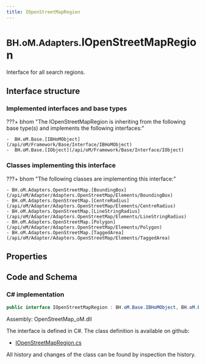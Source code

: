 ```yaml
---
title: IOpenStreetMapRegion
---
```


# <small>BH.oM.Adapters.</small>**IOpenStreetMapRegion**

Interface for all search regions.

## Interface structure

### Implemented interfaces and base types

???+ bhom "The IOpenStreetMapRegion is inheriting from the following base type(s) and implements the following interfaces:"

    -  BH.oM.Base.[IBHoMObject](/api/oM/Framework/Base/Interface/IBHoMObject)
    -  BH.oM.Base.[IObject](/api/oM/Framework/Base/Interface/IObject)


### Classes implementing this interface

???+ bhom "The following classes are implementing this interface:"

    - BH.oM.Adapters.OpenStreetMap.[BoundingBox](/api/oM/Adapter/Adapters.OpenStreetMap/Elements/BoundingBox)
    - BH.oM.Adapters.OpenStreetMap.[CentreRadius](/api/oM/Adapter/Adapters.OpenStreetMap/Elements/CentreRadius)
    - BH.oM.Adapters.OpenStreetMap.[LineStringRadius](/api/oM/Adapter/Adapters.OpenStreetMap/Elements/LineStringRadius)
    - BH.oM.Adapters.OpenStreetMap.[Polygon](/api/oM/Adapter/Adapters.OpenStreetMap/Elements/Polygon)
    - BH.oM.Adapters.OpenStreetMap.[TaggedArea](/api/oM/Adapter/Adapters.OpenStreetMap/Elements/TaggedArea)


## Properties

## Code and Schema

### C# implementation

``` C# title="C#"
public interface IOpenStreetMapRegion : BH.oM.Base.IBHoMObject, BH.oM.Base.IObject
```

Assembly: OpenStreetMap_oM.dll

The interface is defined in C#. The class definition is available on github:

- [IOpenStreetMapRegion.cs](https://github.com/BHoM/OpenStreetMap_Toolkit/blob/develop/OpenStreetMap_oM/Elements\IOpenStreetMapRegion.cs)

All history and changes of the class can be found by inspection the history.
